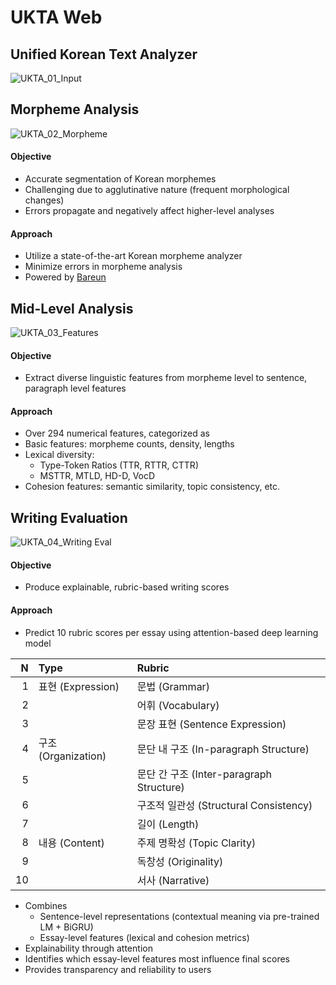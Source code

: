 # UKTA Web  

## Unified Korean Text Analyzer  

![UKTA_01_Input](https://github.com/user-attachments/assets/56540368-836a-47c0-958c-0e2a6099277d) 

## Morpheme Analysis  

![UKTA_02_Morpheme](https://github.com/user-attachments/assets/e36eca01-c0ff-49da-a7ae-07ec3880e209)

#### Objective

- Accurate segmentation of Korean morphemes
- Challenging due to agglutinative nature (frequent morphological changes) 
- Errors propagate and negatively affect higher-level analyses

#### Approach 

- Utilize a state-of-the-art Korean morpheme analyzer
- Minimize errors in morpheme analysis
- Powered by [Bareun](https://bareun.ai/)

## Mid-Level Analysis  

![UKTA_03_Features](https://github.com/user-attachments/assets/275b350f-4a42-4110-9245-1b41e8bbc870)

#### Objective

- Extract diverse linguistic features from morpheme level to sentence, paragraph level features 

#### Approach

- Over 294 numerical features, categorized as
- Basic features: morpheme counts, density, lengths 
- Lexical diversity:
  - Type-Token Ratios (TTR, RTTR, CTTR) 
  - MSTTR, MTLD, HD-D, VocD
- Cohesion features: semantic similarity, topic consistency, etc.

## Writing Evaluation

![UKTA_04_Writing Eval](https://github.com/user-attachments/assets/b6312959-16dc-448f-b0cd-f8d5bc12da45)

#### Objective

- Produce explainable, rubric-based writing scores

#### Approach

- Predict 10 rubric scores per essay using attention-based deep learning model

| N  | Type           | Rubric                     | 
|----:|:--------------|:---------------------------|
| 1  | 표현 (Expression)   | 문법 (Grammar)         | 
| 2  |                     | 어휘 (Vocabulary) |                        
| 3  |                     | 문장 표현 (Sentence Expression) |  
| 4  | 구조 (Organization) | 문단 내 구조 (In-paragraph Structure) |
| 5  |                     | 문단 간 구조 (Inter-paragraph Structure) |
| 6  |                     | 구조적 일관성 (Structural Consistency) |
| 7  |                     | 길이 (Length)   |
| 8  | 내용 (Content)      | 주제 명확성 (Topic Clarity) |
| 9  |                     | 독창성 (Originality) |   
| 10 |                     | 서사 (Narrative) |   
  
- Combines
  - Sentence-level representations (contextual meaning via pre-trained LM + BiGRU)
  - Essay-level features (lexical and cohesion metrics) 
- Explainability through attention 
- Identifies which essay-level features most influence final scores 
- Provides transparency and reliability to users 
